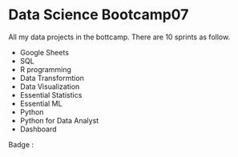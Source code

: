 # Data Science Bootcamp07
All my data projects in the bottcamp. There are 10 sprints as follow.

- Google Sheets
- SQL
- R programming
- Data Transformtion
- Data Visualization
- Essential Statistics
- Essential ML
- Python
- Python for Data Analyst
- Dashboard

Badge : 
